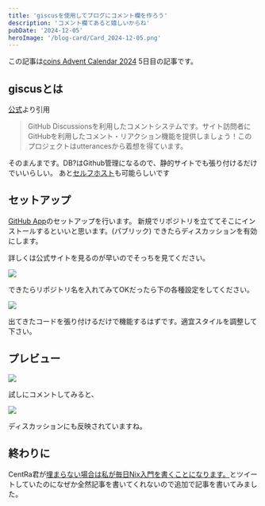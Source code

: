 ```yaml
---
title: 'giscusを使用してブログにコメント欄を作ろう'
description: 'コメント欄てあると嬉しいからね'
pubDate: '2024-12-05'
heroImage: '/blog-card/Card_2024-12-05.png'
---
```


この記事は[coins Advent Calendar 2024](https://adventar.org/calendars/10367) 5日目の記事です。

## giscusとは

[公式](https://giscus.app/ja)より引用
> GitHub Discussionsを利用したコメントシステムです。サイト訪問者にGitHubを利用したコメント・リアクション機能を提供しましょう！このプロジェクトはutterancesから着想を得ています。

そのまんまです。DB?はGithub管理になるので、静的サイトでも張り付けるだけでいいらしい。
あと[セルフホスト](https://github.com/giscus/giscus/blob/main/SELF-HOSTING.md)も可能らしいです

## セットアップ

[GitHub App](https://github.com/apps/giscus)のセットアップを行います。
新規でリポジトリを立ててそこにインストールするといいと思います。(パブリック)
できたらディスカッションを有効にします。

詳しくは公式サイトを見るのが早いのでそっちを見てください。

![](/blog-content-img/image-1-db3a97ff.png)

できたらリポジトリ名を入れてみてOKだったら下の各種設定をしてください。

![](/blog-content-img/image-2-d437fcd9.png)

出てきたコードを張り付けるだけで機能するはずです。適宜スタイルを調整して下さい。

## プレビュー

![](/blog-content-img/image-3-a413429f.png)

試しにコメントしてみると、

![](/blog-content-img/image-4-e1aa32a4.png)

ディスカッションにも反映されていますね。

## 終わりに 

CentRa君が[埋まらない場合は私が毎日Nix入門を書くことになります。](https://x.com/cent_ra/status/1862277735651189024)とツイートしていたのになぜか全然記事を書いてくれないので追加で記事を書いてみました。